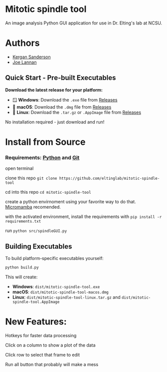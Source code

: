 # Mitotic spindle tool
An image analysis Python GUI application for use in Dr. Elting's lab at NCSU.

# Authors
- [Kergan Sanderson](https://github.com/virtualkergan/)
- [Joe Lannan](https://github.com/joe-lannan)

## Quick Start - Pre-built Executables

**Download the latest release for your platform:**
- 🪟 **Windows**: Download the `.exe` file from [Releases](https://github.com/eltinglab/mitotic-spindle-tool/releases)
- 🍎 **macOS**: Download the `.dmg` file from [Releases](https://github.com/eltinglab/mitotic-spindle-tool/releases)
- 🐧 **Linux**: Download the `.tar.gz` or `.AppImage` file from [Releases](https://github.com/eltinglab/mitotic-spindle-tool/releases)

No installation required - just download and run!

# Install from Source
### Requirements: [Python](https://mamba.readthedocs.io/en/latest/installation/micromamba-installation.html) and [Git](https://git-scm.com/downloads)

open terminal

clone this repo `git clone https://github.com/eltinglab/mitotic-spindle-tool`

cd into this repo `cd mitotic-spindle-tool`

create a python envirnoment using your favorite way to do that. [Micromamba](https://micromamba.readthedocs.io/en/latest/) recomended.

with the activated environment, install the requirements with `pip install -r requirements.txt`

run `python src/spindleGUI.py`

## Building Executables

To build platform-specific executables yourself:

```bash
python build.py
```

This will create:
- **Windows**: `dist/mitotic-spindle-tool.exe`
- **macOS**: `dist/mitotic-spindle-tool-macos.dmg` 
- **Linux**: `dist/mitotic-spindle-tool-linux.tar.gz` and `dist/mitotic-spindle-tool.AppImage`

# New Features:

Hotkeys for faster data processing

Click on a column to show a plot of the data

Click row to select that frame to edit

Run all button that probably will make a mess
